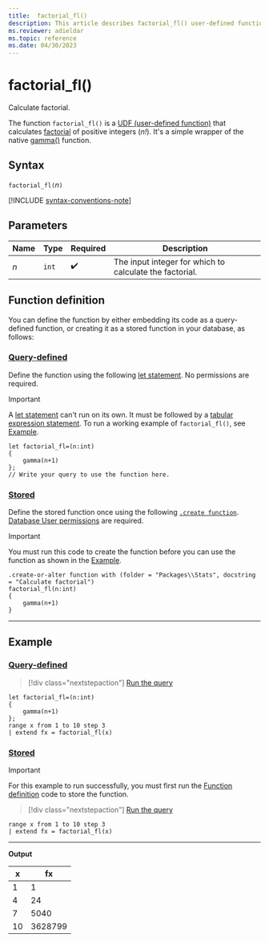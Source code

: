 ```yaml
---
title:  factorial_fl()
description: This article describes factorial_fl() user-defined function in Azure Data Explorer.
ms.reviewer: adieldar
ms.topic: reference
ms.date: 04/30/2023
---
```

# factorial_fl()

Calculate factorial.

The function `factorial_fl()` is a [UDF (user-defined function)](../query/functions/user-defined-functions.md) that calculates [factorial](https://en.wikipedia.org/wiki/Factorial) of positive integers (*n!*). It's a simple wrapper of the native [gamma()](../query/gamma-function.md) function.

## Syntax

`factorial_fl(`*n*`)`
  
[!INCLUDE [syntax-conventions-note](../includes/syntax-conventions-note.md)]

## Parameters

|Name|Type|Required|Description|
|--|--|--|--|
|*n*| `int` | :heavy_check_mark:|The input integer for which to calculate the factorial.|

## Function definition

You can define the function by either embedding its code as a query-defined function, or creating it as a stored function in your database, as follows:

### [Query-defined](#tab/query-defined)

Define the function using the following [let statement](../query/let-statement.md). No permissions are required.

> [!IMPORTANT]
> A [let statement](../query/let-statement.md) can't run on its own. It must be followed by a [tabular expression statement](../query/tabular-expression-statements.md). To run a working example of `factorial_fl()`, see [Example](#example).

```kusto
let factorial_fl=(n:int)
{
    gamma(n+1)
};
// Write your query to use the function here.
```

### [Stored](#tab/stored)

Define the stored function once using the following [`.create function`](../management/create-function.md). [Database User permissions](../management/access-control/role-based-access-control.md) are required.

> [!IMPORTANT]
> You must run this code to create the function before you can use the function as shown in the [Example](#example).

```kusto
.create-or-alter function with (folder = "Packages\\Stats", docstring = "Calculate factorial")
factorial_fl(n:int)
{
    gamma(n+1)
}
```

---

## Example

### [Query-defined](#tab/query-defined)

> [!div class="nextstepaction"]
> <a href="https://dataexplorer.azure.com/clusters/help/databases/Samples?query=H4sIAAAAAAAAA1XMMQ6DMAwF0N2n+GMilkZsoJwFWa2DIiUOSj1Eor07rLwDvCKGxG9rPXPZUolOl6zm6STcdq6VnU7B03+lzroLBlJvFQHWEF74mhyY6QcZJvpBGoiP0g1/ARFWBuNmAAAA" target="_blank">Run the query</a>

```kusto
let factorial_fl=(n:int)
{
    gamma(n+1)
};
range x from 1 to 10 step 3
| extend fx = factorial_fl(x)
```

### [Stored](#tab/stored)

> [!IMPORTANT]
> For this example to run successfully, you must first run the [Function definition](#function-definition) code to store the function.

> [!div class="nextstepaction"]
> <a href="https://dataexplorer.azure.com/clusters/help/databases/Samples?query=H4sIAAAAAAAAAytKzEtPVahQSCvKz1UwVCjJVzA0UCguSS1QMOaqUUitKEnNS1FIq1CwVUhLTC7JL8pMzIlPy9Go0AQAVBtAKDkAAAA=" target="_blank">Run the query</a>

```kusto
range x from 1 to 10 step 3
| extend fx = factorial_fl(x)
```

---

**Output**

| x | fx |
|---|---|
| 1 | 1 |
| 4 | 24 |
| 7 | 5040 |
| 10 | 3628799 |
